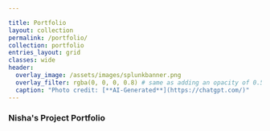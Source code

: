 ```yaml
---

title: Portfolio
layout: collection
permalink: /portfolio/
collection: portfolio
entries_layout: grid
classes: wide
header:
  overlay_image: /assets/images/splunkbanner.png
  overlay_filter: rgba(0, 0, 0, 0.8) # same as adding an opacity of 0.5 to a black background
  caption: "Photo credit: [**AI-Generated**](https://chatgpt.com/)"
---
```


<style>

</style>

 <h3 class="image-a">Nisha's Project Portfolio</h3>
<!-- {% capture notice-5 %}
{% for image in page.images %}
    <img class="image-timeline" src="/assets/images/{{ image }}" />
{% endfor %}

<!-- {% endcapture%}
<div class="gallery">{{ notice-5 | raw }}</div>  -->

